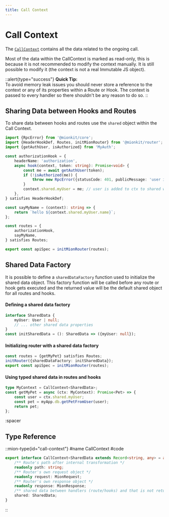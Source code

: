 ```yaml
---
title: Call Context
---
```


# Call Context

The [`CallContext`](#type-call-context) contains all the data related to the ongoing call.

Most of the data within the CallContext is marked as read-only, this is because it is not recommended to modify the context manually. It is still possible to modify it (the context is not a real Immutable JS object). 

::alert{type="success"}
**Quick Tip:**
<br>
To avoid memory leak issues you should never store a reference to the context or any of its properties within a Route or Hook.
The context is passed to every handler so there shouldn't be any reason to do so.
::

## Sharing Data between Hooks and Routes

To share data between hooks and routes use the `shared` object within the Call Context.

<!-- embedme ../../../packages/router/examples/sharing-data.ts -->
```ts
import {RpcError} from '@mionkit/core';
import {HeaderHookDef, Routes, initMionRouter} from '@mionkit/router';
import {getAuthUser, isAuthorized} from 'MyAuth';

const authorizationHook = {
    headerName: 'authorization',
    async hook(context, token: string): Promise<void> {
        const me = await getAuthUser(token);
        if (!isAuthorized(me)) {
            throw new RpcError({statusCode: 401, publicMessage: 'user is not authorized'});
        }
        context.shared.myUser = me; // user is added to ctx to shared with other routes/hooks
    },
} satisfies HeaderHookDef;

const sayMyName = (context): string => {
    return `hello ${context.shared.myUser.name}`;
};

const routes = {
    authorizationHook,
    sayMyName,
} satisfies Routes;

export const apiSpec = initMionRouter(routes);

```

## Shared Data Factory

It is possible to define a `sharedDataFactory` function used to initialize the shared data object. This factory function will be called before any route or hook gets executed and the returned value will be the default shared object for all routes and hooks.


#### Defining a shared data factory
<!-- embedme ../../../packages/router/examples/using-context.routes.ts#L6-L10 -->
```ts 
interface SharedData {
    myUser: User | null;
    // ... other shared data properties
}
const initSharedData = (): SharedData => ({myUser: null});
```

#### Initializing router with a shared data factory
<!-- embedme ../../../packages/router/examples/using-context.routes.ts#L19-L21 -->
```ts
const routes = {getMyPet} satisfies Routes;
initRouter({sharedDataFactory: initSharedData});
export const apiSpec = initMionRouter(routes);
```

#### Using typed shared data in routes and hooks

<!-- embedme ../../../packages/router/examples/using-context.routes.ts#L12-L17 -->
```ts
type MyContext = CallContext<SharedData>;
const getMyPet = async (ctx: MyContext): Promise<Pet> => {
    const user = ctx.shared.myUser;
    const pet = myApp.db.getPetFromUser(user);
    return pet;
};
```

:spacer

## Type Reference

::mion-type{id="call-context"}
#name
CallContext
#code

<!-- embedme ../../../packages/router/src/types/context.ts#L14-L23 -->
```ts
export interface CallContext<SharedData extends Record<string, any> = any> {
    /** Route's path after internal transformation */
    readonly path: string;
    /** Router's own request object */
    readonly request: MionRequest;
    /** Router's own response object */
    readonly response: MionResponse;
    /** shared data between handlers (route/hooks) and that is not returned in the response. */
    shared: SharedData;
}
```
::



